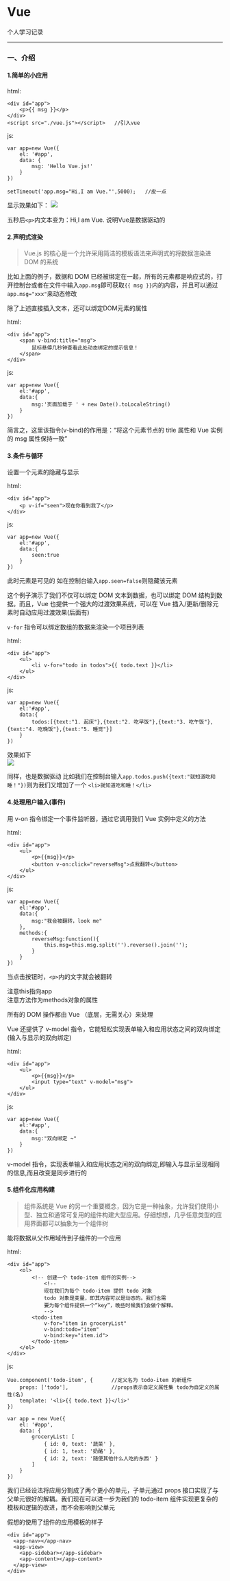 # Vue
个人学习记录

***

###  一、介绍

#### 1.简单的小应用

html:

	<div id="app">
  		<p>{{ msg }}</p>
	</div>
	<script src="./vue.js"></script>   //引入vue

js:

	var app=new Vue({
  		el: '#app',
  		data: {
    		msg: 'Hello Vue.js!'
  		}
	})

	setTimeout('app.msg="Hi,I am Vue."',5000);   //皮一点

显示效果如下：
![](./images/p1_1.png)

五秒后`<p>`内文本变为：Hi,I am Vue.  说明Vue是数据驱动的

#### 2.声明式渲染

> Vue.js 的核心是一个允许采用简洁的模板语法来声明式的将数据渲染进 DOM 的系统  

比如上面的例子，数据和 DOM 已经被绑定在一起，所有的元素都是响应式的，打开控制台或者在文件中输入`app.msg`即可获取`{{ msg }}`内的内容，并且可以通过`app.msg="xxx"`来动态修改

除了上述直接插入文本，还可以绑定DOM元素的属性  

html:

	<div id="app">
  		<span v-bind:title="msg">
    		鼠标悬停几秒钟查看此处动态绑定的提示信息！
  		</span>
	</div>

js:

    var app=new Vue({
        el:'#app',
        data:{
            msg:'页面加载于 ' + new Date().toLocaleString()
        }
    })

简言之，这里该指令(v-bind)的作用是：“将这个元素节点的 title 属性和 Vue 实例的 msg 属性保持一致”

#### 3.条件与循环

设置一个元素的隐藏与显示

html:

	<div id="app">
  		<p v-if="seen">现在你看到我了</p>
	</div>

js:
	
    var app=new Vue({
        el:'#app',
        data:{
            seen:true
        }
    })

此时元素是可见的 如在控制台输入`app.seen=false`则隐藏该元素

这个例子演示了我们不仅可以绑定 DOM 文本到数据，也可以绑定 DOM 结构到数据。而且，Vue 也提供一个强大的过渡效果系统，可以在 Vue 插入/更新/删除元素时自动应用过渡效果(后面有)


`v-for` 指令可以绑定数组的数据来渲染一个项目列表  

html:

	<div id="app">
        <ul>
            <li v-for="todo in todos">{{ todo.text }}</li>
        </ul>
    </div>

js:

	var app=new Vue({
        el:'#app',
        data:{
            todos:[{text:"1. 起床"},{text:"2. 吃早饭"},{text:"3. 吃午饭"},{text:"4. 吃晚饭"},{text:"5. 睡觉"}]
        }
    })

效果如下  
![](./images/p1_2.png)  
	
同样，也是数据驱动 比如我们在控制台输入`app.todos.push({text:"就知道吃和睡！"})`则为我们又增加了一个 `<li>就知道吃和睡！</li>`

#### 4.处理用户输入(事件)
用 v-on 指令绑定一个事件监听器，通过它调用我们 Vue 实例中定义的方法  

html:

	<div id="app">
    	<ul>
            <p>{{msg}}</p>
            <button v-on:click="reverseMsg">点我翻转</button>
        </ul>
    </div>

js:

    var app=new Vue({
        el:'#app',
        data:{
            msg:"我会被翻转，look me"
        },
        methods:{
            reverseMsg:function(){
                this.msg=this.msg.split('').reverse().join('');
            }
        }
    })

当点击按钮时，`<p>`内的文字就会被翻转   

注意this指向app  
注意方法作为methods对象的属性  
  

所有的 DOM 操作都由 Vue （底层，无需关心）来处理  


Vue 还提供了 v-model 指令，它能轻松实现表单输入和应用状态之间的双向绑定(输入与显示的双向绑定)  

html:

    <div id="app">
        <ul>
            <p>{{msg}}</p>
            <input type="text" v-model="msg">
        </ul>
    </div>	

js:

    var app=new Vue({
        el:'#app',
        data:{
            msg:"双向绑定 ~"
        }   
    })	

v-model 指令，实现表单输入和应用状态之间的双向绑定,即输入与显示呈现相同的信息,而且改变是同步进行的

#### 5.组件化应用构建

> 组件系统是 Vue 的另一个重要概念，因为它是一种抽象，允许我们使用小型、独立和通常可复用的组件构建大型应用。仔细想想，几乎任意类型的应用界面都可以抽象为一个组件树

能将数据从父作用域传到子组件的一个应用  

html:

    <div id="app">
        <ol>
			<!-- 创建一个 todo-item 组件的实例-->
			    <!--
				现在我们为每个 todo-item 提供 todo 对象
      			todo 对象是变量，即其内容可以是动态的。我们也需
				要为每个组件提供一个“key”，晚些时候我们会做个解释。
    			-->
            <todo-item
                v-for="item in groceryList"
                v-bind:todo="item"
                v-bind:key="item.id">
            </todo-item>
        </ol>
    </div>

js:

    Vue.component('todo-item', {      //定义名为 todo-item 的新组件
        props: ['todo'],              //props表示自定义属性集 todo为自定义的属性(名)
        template: '<li>{{ todo.text }}</li>'
    })
  
    var app = new Vue({
        el: '#app',
        data: {
            groceryList: [
                { id: 0, text: '蔬菜' },
                { id: 1, text: '奶酪' },
                { id: 2, text: '随便其他什么人吃的东西' }
            ]
        }
    })

我们已经设法将应用分割成了两个更小的单元，子单元通过 props 接口实现了与父单元很好的解耦。我们现在可以进一步为我们的 todo-item 组件实现更复杂的模板和逻辑的改进，而不会影响到父单元

假想的使用了组件的应用模板的样子

	<div id="app">
	  <app-nav></app-nav>
	  <app-view>
	    <app-sidebar></app-sidebar>
	    <app-content></app-content>
	  </app-view>
	</div>





